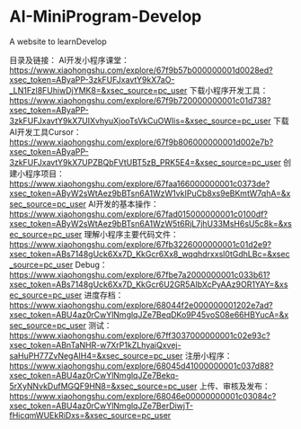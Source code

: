 # AI-MiniProgram-Develop
A website to learnDevelop 

目录及链接：
AI开发小程序课堂：https://www.xiaohongshu.com/explore/67f9b57b000000001d0028ed?xsec_token=AByaPP-3zkFUFJxavtY9kX7aO-_LN1Fzl8FUhiwDjYMK8=&xsec_source=pc_user
下载小程序开发工具：https://www.xiaohongshu.com/explore/67f9b720000000001c01d738?xsec_token=AByaPP-3zkFUFJxavtY9kX7UIXvhyuXjooTsVkCuOWIis=&xsec_source=pc_user
下载AI开发工具Cursor：https://www.xiaohongshu.com/explore/67f9b806000000001d002e7b?xsec_token=AByaPP-3zkFUFJxavtY9kX7UPZBQbFVtUBT5zB_PRK5E4=&xsec_source=pc_user
创建小程序项目：https://www.xiaohongshu.com/explore/67faa166000000001c0373de?xsec_token=AByW2sWtAez9bBTsn6A1WzW1vkIPuCb8xs9eBKmtW7qhA=&xsec_source=pc_user
AI开发的基本操作：https://www.xiaohongshu.com/explore/67fad015000000001c0100df?xsec_token=AByW2sWtAez9bBTsn6A1WzW5t6RjL7jhU33MsH6sU5c8k=&xsec_source=pc_user
理解小程序主要代码文件：https://www.xiaohongshu.com/explore/67fb3226000000001c01d2e9?xsec_token=ABs7148gUck6Xx7D_KkGcr6Xx8_wqqhdrxxsl0tGdhLBc=&xsec_source=pc_user
Debug：https://www.xiaohongshu.com/explore/67fbe7a2000000001c033b61?xsec_token=ABs7148gUck6Xx7D_KkGcr6U2GR5AIbXcPyAAz9OR1YAY=&xsec_source=pc_user
进度存档：https://www.xiaohongshu.com/explore/68044f2e000000001202e7ad?xsec_token=ABU4az0rCwYlNmglqJZe7BeqDKo9P45voS08e66HBYucA=&xsec_source=pc_user
测试：https://www.xiaohongshu.com/explore/67ff3037000000001c02e93c?xsec_token=ABnTaNHR-w7XrP1kZLhyaiQxvej-saHuPH77ZvNegAIH4=&xsec_source=pc_user
注册小程序：https://www.xiaohongshu.com/explore/68045d41000000001c037d88?xsec_token=ABU4az0rCwYlNmglqJZe7Bekq-5rXyNNvkDufMGQF9HN8=&xsec_source=pc_user
上传、审核及发布：https://www.xiaohongshu.com/explore/68046e00000000001c03084c?xsec_token=ABU4az0rCwYlNmglqJZe7BerDiwjT-fHicqmWUEkRiDxs=&xsec_source=pc_user
